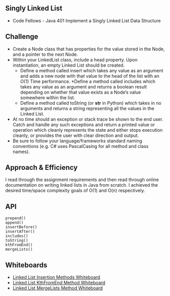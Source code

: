 ## Singly Linked List
* Code Fellows - Java 401 Implement a Singly Linked List Data Structure

## Challenge
* Create a Node class that has properties for the value stored in the Node, and a pointer to the next Node.
* Within your LinkedList class, include a head property. Upon instantiation, an empty Linked List should be created.
    * Define a method called insert which takes any value as an argument and adds a new node with that value to the head of the list with an O(1) Time performance.
    *Define a method called includes which takes any value as an argument and returns a boolean result depending on whether that value exists as a Node’s value somewhere within the list.
    * Define a method called toString (or __str__ in Python) which takes in no arguments and returns a string representing all the values in the Linked List.
* At no time should an exception or stack trace be shown to the end user. Catch and handle any such exceptions and return a printed value or operation which cleanly represents the state and either stops execution cleanly, or provides the user with clear direction and output.
* Be sure to follow your language/frameworks standard naming conventions (e.g. C# uses PascalCasing for all method and class names).

## Approach & Efficiency
I read through the assignment requirements and then read through online documentation on writing linked lists in Java from scratch. I achieved the desired time/space complexity goals of O(1) and O(n) respectively.

## API
```
prepend()
append()
insertBefore()
insertAfter()
includes()
toString()
kthFromEnd()
mergeLists()
```
## Whiteboards
* [Linked List Insertion Methods Whiteboard](./assets/ll_insertions.jpg)
* [Linked List KthFromEnd Method Whiteboard](./assets/ll_kth_from_end.jpg)
* [Linked List MergeLists Method Whiteboard](./assets/mergeLists.jpg)
